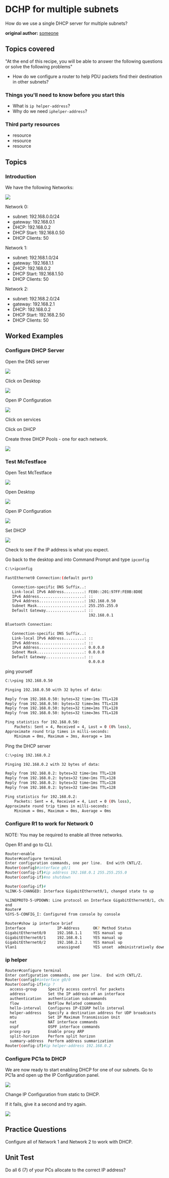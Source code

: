 # DCHP for multiple subnets

How do we use a single DHCP server for multiple subnets? 

**original author:** [someone](https://github.com/someone)

<!-- add a new author mark if you updated this -->

## Topics covered

"At the end of this recipe, you will be able to answer the following questions or solve the following problems"

<!-- why should people expect to be able to do or know after doing this recipe -->

* How do we configure a router to help PDU packets find their destination in other subnets?

### Things you'll need to know before you start this

<!-- what should they know before learning it -->

* What is `ip helper-address`?
* Why do we need `iphelper-address`?

### Third party resources

<!-- Are there other locations where they can find this information? -->

* resource
* resource
* resource

## Topics

### Introduction

<!-- Introduce the topic, what is it, how does it work, include pictures -->

We have the following Networks:

![](img/2022-08-28-14-02-13.png)

Network 0: 
* subnet: 192.168.0.0/24
* gateway: 192.168.0.1
* DHCP: 192.168.0.2
* DHCP Start: 192.168.0.50
* DHCP Clients: 50

Network 1: 
* subnet: 192.168.1.0/24
* gateway: 192.168.1.1
* DHCP: 192.168.0.2
* DHCP Start: 192.168.1.50
* DHCP Clients: 50

Network 2: 
* subnet: 192.168.2.0/24
* gateway: 192.168.2.1
* DHCP: 192.168.0.2
* DHCP Start: 192.168.2.50
* DHCP Clients: 50

## Worked Examples

<!-- Provide some basic worked examples that let people follow your worked examples. If it's a library, don't forget to tell people how to install it -->

### Configure DHCP Server

Open the DNS server

![](img/2022-08-28-14-03-00.png)

Click on Desktop

![](img/2022-08-28-14-03-39.png)

Open IP Configuration

![](img/2022-08-28-14-03-58.png)

Click on services

Click on DHCP

Create three DHCP Pools - one for each network.

![](img/2022-08-28-14-05-18.png)

### Test McTestface

Open Test McTestface

![](img/2022-08-28-14-06-20.png)

Open Desktop

![](img/2022-08-28-14-06-36.png)

Open IP Configuration

![](img/2022-08-28-14-06-51.png)


Set DHCP

![](img/2022-08-28-14-07-10.png)

Check to see if the IP address is what you expect. 

Go back to the desktop and into Command Prompt and type `ipconfig`

```bash
C:\>ipconfig

FastEthernet0 Connection:(default port)

   Connection-specific DNS Suffix..: 
   Link-local IPv6 Address.........: FE80::201:97FF:FE0B:8D0E
   IPv6 Address....................: ::
   IPv4 Address....................: 192.168.0.50
   Subnet Mask.....................: 255.255.255.0
   Default Gateway.................: ::
                                     192.168.0.1

Bluetooth Connection:

   Connection-specific DNS Suffix..: 
   Link-local IPv6 Address.........: ::
   IPv6 Address....................: ::
   IPv4 Address....................: 0.0.0.0
   Subnet Mask.....................: 0.0.0.0
   Default Gateway.................: ::
                                     0.0.0.0
```

ping yourself 

```bash
C:\>ping 192.168.0.50

Pinging 192.168.0.50 with 32 bytes of data:

Reply from 192.168.0.50: bytes=32 time<1ms TTL=128
Reply from 192.168.0.50: bytes=32 time=3ms TTL=128
Reply from 192.168.0.50: bytes=32 time=1ms TTL=128
Reply from 192.168.0.50: bytes=32 time=3ms TTL=128

Ping statistics for 192.168.0.50:
    Packets: Sent = 4, Received = 4, Lost = 0 (0% loss),
Approximate round trip times in milli-seconds:
    Minimum = 0ms, Maximum = 3ms, Average = 1ms
```

Ping the DHCP server

```bash
C:\>ping 192.168.0.2

Pinging 192.168.0.2 with 32 bytes of data:

Reply from 192.168.0.2: bytes=32 time<1ms TTL=128
Reply from 192.168.0.2: bytes=32 time<1ms TTL=128
Reply from 192.168.0.2: bytes=32 time<1ms TTL=128
Reply from 192.168.0.2: bytes=32 time<1ms TTL=128

Ping statistics for 192.168.0.2:
    Packets: Sent = 4, Received = 4, Lost = 0 (0% loss),
Approximate round trip times in milli-seconds:
    Minimum = 0ms, Maximum = 0ms, Average = 0ms
```

### Configure R1 to work for Network 0

NOTE: You may be required to enable all three networks. 

Open R1 and go to CLI. 

```bash
Router>enable
Router#configure terminal
Enter configuration commands, one per line.  End with CNTL/Z.
Router(config)#interface g0/1
Router(config-if)#ip address 192.168.0.1 255.255.255.0
Router(config-if)#no shutdown

Router(config-if)#
%LINK-5-CHANGED: Interface GigabitEthernet0/1, changed state to up

%LINEPROTO-5-UPDOWN: Line protocol on Interface GigabitEthernet0/1, changed state to up
end
Router#
%SYS-5-CONFIG_I: Configured from console by console

Router#show ip interface brief
Interface              IP-Address      OK? Method Status                Protocol 
GigabitEthernet0/0     192.168.1.1     YES manual up                    up 
GigabitEthernet0/1     192.168.0.1     YES manual up                    up 
GigabitEthernet0/2     192.168.2.1     YES manual up                    up 
Vlan1                  unassigned      YES unset  administratively down down
```

### ip helper 

```bash
Router#configure terminal
Enter configuration commands, one per line.  End with CNTL/Z.
Router(config)#interface g0/0
Router(config-if)#ip ?
  access-group     Specify access control for packets
  address          Set the IP address of an interface
  authentication   authentication subcommands
  flow             NetFlow Related commands
  hello-interval   Configures IP-EIGRP hello interval
  helper-address   Specify a destination address for UDP broadcasts
  mtu              Set IP Maximum Transmission Unit
  nat              NAT interface commands
  ospf             OSPF interface commands
  proxy-arp        Enable proxy ARP
  split-horizon    Perform split horizon
  summary-address  Perform address summarization
Router(config-if)#ip helper-address 192.168.0.2
```

### Configure PC1a to DHCP 

We are now ready to start enabling DHCP for one of our subnets. Go to PC1a and open up the IP Configuration panel. 

![](img/2022-08-28-14-12-55.png)

Change IP Configuration from static to DHCP. 

If it fails, give it a second and try again. 

![](img/2022-08-28-14-13-19.png)


## Practice Questions

<!-- Provide some basic practice questions that let people follow your worked examples.  -->

Configure all of Network 1 and Network 2 to work with DHCP. 

## Unit Test

<!-- Make up a challenge question which asks people to use all of their knowledge they just learnt (and maybe some prior learning) to solve -->


Do all 6 (7) of your PCs allocate to the correct IP address? 
